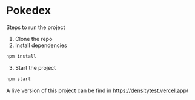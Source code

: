 # Pokedex

Steps to run the project

1. Clone the repo
2. Install dependencies 

```sh
npm install
```

3. Start the project

```sh
npm start
```

A live version of this project can be find in https://densitytest.vercel.app/